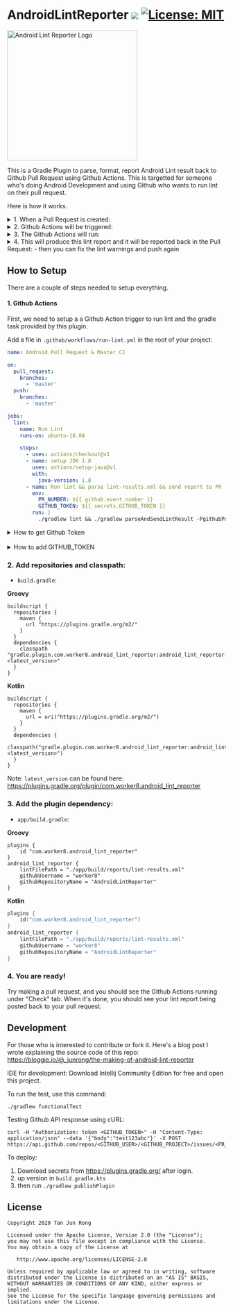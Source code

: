 

# AndroidLintReporter [![](https://img.shields.io/badge/latest-1.1.3-blue)](https://plugins.gradle.org/plugin/com.worker8.android_lint_reporter) [![License: MIT](https://img.shields.io/badge/License-MIT-yellow.svg)](https://opensource.org/licenses/MIT)

<img width="300" alt="Android Lint Reporter Logo" src="https://user-images.githubusercontent.com/1988156/79091365-fc968000-7d87-11ea-997d-2a0fa1f6ec5a.png">

This is a Gradle Plugin to parse, format, report Android Lint result back to Github Pull Request using Github Actions. This is targetted for someone who's doing Android Development and using Github who wants to run lint on their pull request.

Here is how it works.

<details>
<summary>
1. When a Pull Request is created:
</summary>
<br>
<img width="1057" src="https://user-images.githubusercontent.com/1988156/77041343-13ea8380-69fd-11ea-9c94-2935aff4f542.png">
</details>

<details>
<summary>
2. Github Actions will be triggered:
</summary>
<br>
<img width="1057" src="https://user-images.githubusercontent.com/1988156/77041423-3a102380-69fd-11ea-8aa8-8026b4d1375c.png">
</details>

<details>
<summary>
3. The Github Actions will run:
</summary>
<br>
<code>
./gradlew lint && ./gradlew parseAndSendLintResult -PgithubPullRequestId=<PR number> -PgithubToken=<Github Access Token>
</code>

Note: The task `parseAndSendLintResult` is provided by this plugin!
</details>

<details>
<summary>
4. This will produce this lint report and it will be reported back in the Pull Request:
  - then you can fix the lint warnings and push again
</summary>
<br>
<img width="1057" src="https://user-images.githubusercontent.com/1988156/77041453-4a280300-69fd-11ea-84fa-4d41c666b219.png">
</details>

## How to Setup
There are a couple of steps needed to setup everything.

#### 1. Github Actions

First, we need to setup a a Github Action trigger to run lint and the gradle task provided by this plugin.

Add a file in `.github/workflows/run-lint.yml` in the root of your project:

```yml
name: Android Pull Request & Master CI

on:
  pull_request:
    branches:
      - 'master'
  push:
    branches:
      - 'master'

jobs:
  lint:
    name: Run Lint
    runs-on: ubuntu-18.04

    steps:
      - uses: actions/checkout@v1
      - name: setup JDK 1.8
        uses: actions/setup-java@v1
        with:
          java-version: 1.8
      - name: Run lint && parse lint-results.xml && send report to PR
        env:
          PR_NUMBER: ${{ github.event.number }}
          GITHUB_TOKEN: ${{ secrets.GITHUB_TOKEN }}
        run: |
          ./gradlew lint && ./gradlew parseAndSendLintResult -PgithubPullRequestId=$PR_NUMBER -PgithubToken=$GITHUB_TOKEN
```
<details>
<summary>
How to get Github Token
</summary><br>

1. Go to Github's `Settings --> Developer settings --> Generate` new token.

<img width="253" alt="Screen Shot 2020-03-19 at 16 13 44" src="https://user-images.githubusercontent.com/1988156/77043730-7d6c9100-6a01-11ea-9436-bde64c9acff0.png">

2. Go to Personal Access Token, and click `Generate new token`:
  - Check for **Repo (all)** and **workflow**
  
<img width="1045" alt="Screen Shot 2020-03-19 at 16 14 18" src="https://user-images.githubusercontent.com/1988156/77043750-89585300-6a01-11ea-9214-735db0958aab.png">

3. It's better to make a bot account and use the token of the bot account

</details>
<br>

<details>
<summary>
How to add GITHUB_TOKEN
</summary>

After generating the token, paste it under `Settings --> Secrets`:

![image](https://user-images.githubusercontent.com/1988156/77247261-a5166000-6c72-11ea-88b8-ab59c96c66e1.png)

</details>

### 2. Add repositories and classpath:

- `build.gradle`:

**Groovy**

```
buildscript {
  repositories {
    maven {
      url "https://plugins.gradle.org/m2/"
    }
  }
  dependencies {
    classpath "gradle.plugin.com.worker8.android_lint_reporter:android_lint_reporter:<latest_version>"
  }
}
```

**Kotlin**

```
buildscript {
  repositories {
    maven {
      url = uri("https://plugins.gradle.org/m2/")
    }
  }
  dependencies {
    classpath("gradle.plugin.com.worker8.android_lint_reporter:android_lint_reporter:<latest_version>")
  }
}
```

Note: `latest_version` can be found here: https://plugins.gradle.org/plugin/com.worker8.android_lint_reporter

### 3. Add the plugin dependency:

- `app/build.gradle`:

**Groovy**

```
plugins {
    id "com.worker8.android_lint_reporter"
}
android_lint_reporter {
    lintFilePath = "./app/build/reports/lint-results.xml"
    githubUsername = "worker8"
    githubRepositoryName = "AndroidLintReporter"
}
```

**Kotlin**

```kotlin
plugins {
    id("com.worker8.android_lint_reporter")
}
android_lint_reporter {
    lintFilePath = "./app/build/reports/lint-results.xml"
    githubUsername = "worker8"
    githubRepositoryName = "AndroidLintReporter"
}
```

### 4. You are ready! 

Try making a pull request, and you should see the Github Actions running under "Check" tab. When it's done, you should see your lint report being posted back to your pull request.


## Development
For those who is interested to contribute or fork it. Here's a blog post I wrote explaining the source code of this repo:
https://bloggie.io/@_junrong/the-making-of-android-lint-reporter

IDE for development:
Download Intellij Community Edition for free and open this project.

To run the test, use this command:

```
./gradlew functionalTest
```

Testing Github API response using cURL:
```
curl -H "Authorization: token <GITHUB_TOKEN>" -H "Content-Type: application/json" --data '{"body":"test123abc"}' -X POST https://api.github.com/repos/<GITHUB_USER>/<GITHUB_PROJECT>/issues/<PR_OR_ISSUE_NUMBER>/comments
```

To deploy:
1. Download secrets from https://plugins.gradle.org/ after login.
2. up version in `build.gradle.kts`
3. then run `./gradlew publishPlugin`

## License

```
Copyright 2020 Tan Jun Rong

Licensed under the Apache License, Version 2.0 (the "License");
you may not use this file except in compliance with the License.
You may obtain a copy of the License at

   http://www.apache.org/licenses/LICENSE-2.0

Unless required by applicable law or agreed to in writing, software
distributed under the License is distributed on an "AS IS" BASIS,
WITHOUT WARRANTIES OR CONDITIONS OF ANY KIND, either express or implied.
See the License for the specific language governing permissions and
limitations under the License.
```
